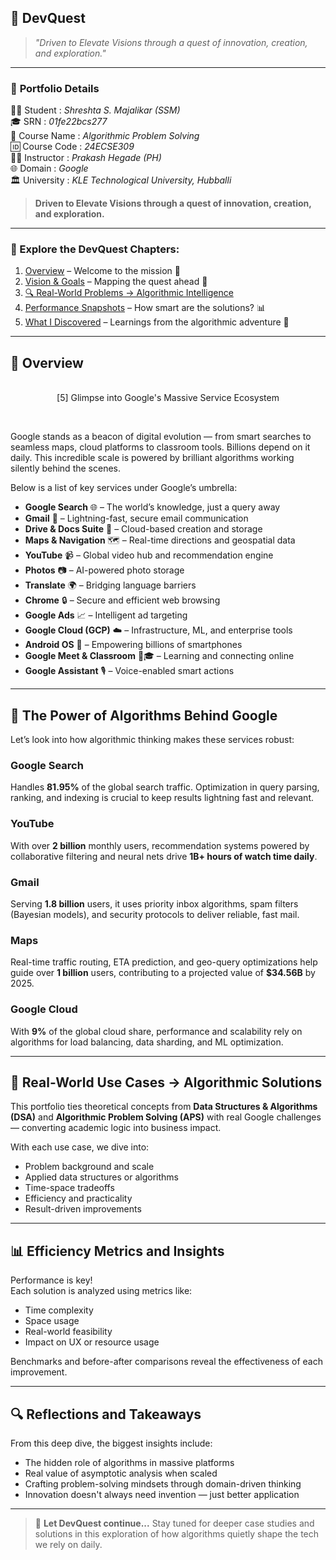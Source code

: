 ## 🚀 DevQuest

> *"Driven to Elevate Visions through a quest of innovation, creation, and exploration."*

---

### 🧾 **Portfolio Details**

👩‍🎓 Student        : *Shreshta S. Majalikar (SSM)*
<br/>
🎓 SRN             : *01fe22bcs277*
<br/>
🔰 Course Name     : *Algorithmic Problem Solving*
<br/>
🆔 Course Code     : *24ECSE309*
<br/>
👨‍🏫 Instructor     : *Prakash Hegade (PH)*
<br/>
🌐 Domain          : *Google*
<br/>
🏛️ University      : *KLE Technological University, Hubballi*
<br/>




> **Driven to Elevate Visions through a quest of innovation, creation, and exploration.**

---

### 🔗 Explore the DevQuest Chapters:

1. [Overview](#overview) – Welcome to the mission 🚀  
2. [Vision & Goals](#vision-and-goals) – Mapping the quest ahead 🎯  
3. [🔍 Real-World Problems → Algorithmic Intelligence](#real-world-use-cases--algorithmic-solutions)  
4. [Performance Snapshots](#efficiency-metrics-and-insights) – How smart are the solutions? 📊  
5. [What I Discovered](#reflections-and-takeaways) – Learnings from the algorithmic adventure 🧠  

---

## 🧭 Overview

<p align="center">
 
  <br>
  [5] Glimpse into Google's Massive Service Ecosystem
</p><br>

Google stands as a beacon of digital evolution — from smart searches to seamless maps, cloud platforms to classroom tools. Billions depend on it daily. This incredible scale is powered by brilliant algorithms working silently behind the scenes.

Below is a list of key services under Google’s umbrella:

- **Google Search** 🌐 – The world’s knowledge, just a query away  
- **Gmail** 📧 – Lightning-fast, secure email communication  
- **Drive & Docs Suite** 📄 – Cloud-based creation and storage  
- **Maps & Navigation** 🗺️ – Real-time directions and geospatial data  
- **YouTube** 📹 – Global video hub and recommendation engine  
- **Photos** 📷 – AI-powered photo storage  
- **Translate** 🌍 – Bridging language barriers  
- **Chrome** 🔒 – Secure and efficient web browsing  
- **Google Ads** 📈 – Intelligent ad targeting  
- **Google Cloud (GCP)** ☁️ – Infrastructure, ML, and enterprise tools  
- **Android OS** 🤖 – Empowering billions of smartphones  
- **Google Meet & Classroom** 🎥🎓 – Learning and connecting online  
- **Google Assistant** 🎙️ – Voice-enabled smart actions  

---

## 🌟 The Power of Algorithms Behind Google

Let’s look into how algorithmic thinking makes these services robust:

### Google Search  
Handles **81.95%** of the global search traffic. Optimization in query parsing, ranking, and indexing is crucial to keep results lightning fast and relevant.

### YouTube  
With over **2 billion** monthly users, recommendation systems powered by collaborative filtering and neural nets drive **1B+ hours of watch time daily**.

### Gmail  
Serving **1.8 billion** users, it uses priority inbox algorithms, spam filters (Bayesian models), and security protocols to deliver reliable, fast mail.

### Maps  
Real-time traffic routing, ETA prediction, and geo-query optimizations help guide over **1 billion** users, contributing to a projected value of **$34.56B** by 2025.

### Google Cloud  
With **9%** of the global cloud share, performance and scalability rely on algorithms for load balancing, data sharding, and ML optimization.

---

## 🧩 Real-World Use Cases → Algorithmic Solutions

This portfolio ties theoretical concepts from **Data Structures & Algorithms (DSA)** and **Algorithmic Problem Solving (APS)** with real Google challenges — converting academic logic into business impact.

With each use case, we dive into:

- Problem background and scale  
- Applied data structures or algorithms  
- Time-space tradeoffs  
- Efficiency and practicality  
- Result-driven improvements

---

## 📊 Efficiency Metrics and Insights

Performance is key!  
Each solution is analyzed using metrics like:

- Time complexity  
- Space usage  
- Real-world feasibility  
- Impact on UX or resource usage  

Benchmarks and before-after comparisons reveal the effectiveness of each improvement.

---

## 🔍 Reflections and Takeaways

From this deep dive, the biggest insights include:

- The hidden role of algorithms in massive platforms  
- Real value of asymptotic analysis when scaled  
- Crafting problem-solving mindsets through domain-driven thinking  
- Innovation doesn't always need invention — just better application

---

> 👣 **Let DevQuest continue...** Stay tuned for deeper case studies and solutions in this exploration of how algorithms quietly shape the tech we rely on daily.
